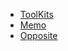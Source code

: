* [ToolKits](/)
* [Memo](http://blog.turbo123.win/categories/)
* [Opposite](http://bluewolf.lofter.com/)
<!-- * 基础
  * [快速开始](zh-cn/quickstart.md)
  * [再多一层行么?不行](baidu.com)
  * [多页文档](zh-cn/more-pages.md)
  * [定制导航栏](zh-cn/custom-navbar.md)
  * [封面](zh-cn/cover.md) -->
